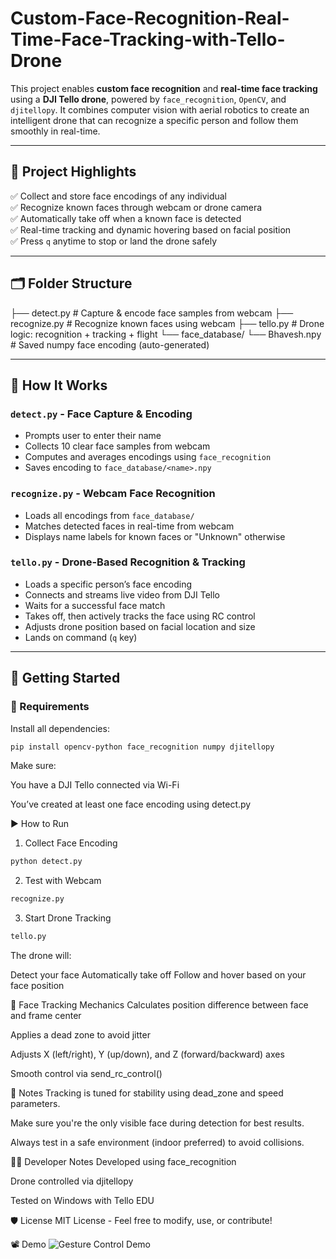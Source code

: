 # Custom-Face-Recognition-Real-Time-Face-Tracking-with-Tello-Drone

This project enables **custom face recognition** and **real-time face tracking** using a **DJI Tello drone**, powered by `face_recognition`, `OpenCV`, and `djitellopy`. It combines computer vision with aerial robotics to create an intelligent drone that can recognize a specific person and follow them smoothly in real-time.

---

## 📸 Project Highlights

✅ Collect and store face encodings of any individual  
✅ Recognize known faces through webcam or drone camera  
✅ Automatically take off when a known face is detected  
✅ Real-time tracking and dynamic hovering based on facial position  
✅ Press `q` anytime to stop or land the drone safely

---

## 🗂️ Folder Structure

├── detect.py # Capture & encode face samples from webcam
├── recognize.py # Recognize known faces using webcam
├── tello.py # Drone logic: recognition + tracking + flight 
└── face_database/ 
    └── Bhavesh.npy # Saved numpy face encoding (auto-generated)


---

## 🧠 How It Works

### `detect.py` - Face Capture & Encoding
- Prompts user to enter their name
- Collects 10 clear face samples from webcam
- Computes and averages encodings using `face_recognition`
- Saves encoding to `face_database/<name>.npy`

### `recognize.py` - Webcam Face Recognition
- Loads all encodings from `face_database/`
- Matches detected faces in real-time from webcam
- Displays name labels for known faces or "Unknown" otherwise

### `tello.py` - Drone-Based Recognition & Tracking
- Loads a specific person’s face encoding
- Connects and streams live video from DJI Tello
- Waits for a successful face match
- Takes off, then actively tracks the face using RC control
- Adjusts drone position based on facial location and size
- Lands on command (`q` key)

---

## 🚀 Getting Started

### 🔧 Requirements
Install all dependencies:
```bash
pip install opencv-python face_recognition numpy djitellopy
```

Make sure:

You have a DJI Tello connected via Wi-Fi

You’ve created at least one face encoding using detect.py


▶️ How to Run
1. Collect Face Encoding
```bash
python detect.py
```
2. Test with Webcam
```bash
recognize.py
```
3. Start Drone Tracking
```bash
tello.py
```
The drone will:

Detect your face
Automatically take off
Follow and hover based on your face position

🎯 Face Tracking Mechanics
Calculates position difference between face and frame center

Applies a dead zone to avoid jitter

Adjusts X (left/right), Y (up/down), and Z (forward/backward) axes

Smooth control via send_rc_control()

📌 Notes
Tracking is tuned for stability using dead_zone and speed parameters.

Make sure you're the only visible face during detection for best results.

Always test in a safe environment (indoor preferred) to avoid collisions.

👨‍💻 Developer Notes
Developed using face_recognition

Drone controlled via djitellopy

Tested on Windows with Tello EDU

🛡️ License
MIT License - Feel free to modify, use, or contribute!

📽️ Demo
![Gesture Control Demo](./test.gif)
